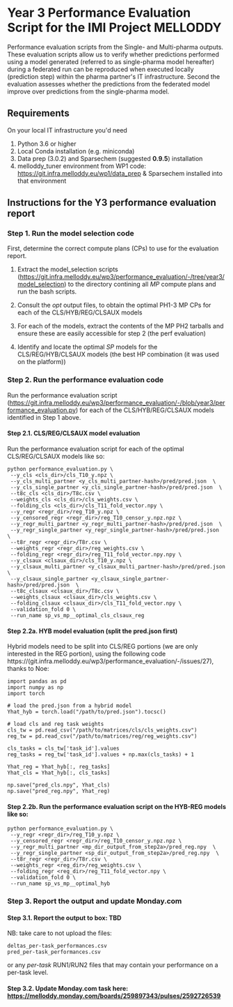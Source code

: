 # Year 3 Performance Evaluation Script for the IMI Project MELLODDY

Performance evaluation scripts from the Single- and Multi-pharma outputs.
These evaluation scripts allow us to verify whether predictions performed using a model generated (referred to as single-pharma model hereafter) during a federated run can be reproduced when executed locally (prediction step) within the pharma partner's IT infrastructure. 
Second the evaluation assesses whether the predictions from the federated model improve over predictions from the single-pharma model.

## Requirements
On your local IT infrastructure you'd need 

1. Python 3.6 or higher
2. Local Conda installation (e.g. miniconda)
3. Data prep (3.0.2) and Sparsechem (suggested **0.9.5**) installation
4. melloddy_tuner environment from WP1 code: https://git.infra.melloddy.eu/wp1/data_prep & Sparsechem installed into that environment

## Instructions for the Y3 performance evaluation report

### Step 1. Run the model selection code

First, determine the correct compute plans (CPs) to use for the evaluation report.

1. Extract the model_selection scripts (https://git.infra.melloddy.eu/wp3/performance_evaluation/-/tree/year3/model_selection) to the directory contining all *MP* compute plans and run the bash scripts.

2. Consult the *opt* output files, to obtain the optimal PH1-3 MP CPs for each of the CLS/HYB/REG/CLSAUX models

3. For each of the models, extract the contents of the MP PH2 tarballs and ensure these are easily accessible for step 2 (the perf evaluation) 

4. Identify and locate the optimal *SP* models for the CLS/REG/HYB/CLSAUX models (the best HP combination (it was used on the platform))

### Step 2. Run the performance evaluation code

Run the performance evaluation script (https://git.infra.melloddy.eu/wp3/performance_evaluation/-/blob/year3/performance_evaluation.py) for each of the CLS/HYB/REG/CLSAUX models identified in Step 1 above.

#### Step 2.1. CLS/REG/CLSAUX model evaluation

Run the performance evaluation script for each of the optimal CLS/REG/CLSAUX models like so:

```
python performance_evaluation.py \
 --y_cls <cls_dir>/cls_T10_y.npz \
 --y_cls_multi_partner <y_cls_multi_partner-hash>/pred/pred.json  \
 --y_cls_single_partner <y_cls_single_partner-hash>/pred/pred.json  \
 --t8c_cls <cls_dir>/T8c.csv \
 --weights_cls <cls_dir>/cls_weights.csv \
 --folding_cls <cls_dir>/cls_T11_fold_vector.npy \
 --y_regr <regr_dir>/reg_T10_y.npz \
 --y_censored_regr <regr_dir>/reg_T10_censor_y.npz.npz \
 --y_regr_multi_partner <y_regr_multi_partner-hash>/pred/pred.json  \
 --y_regr_single_partner <y_regr_single_partner-hash>/pred/pred.json  \
 --t8r_regr <regr_dir>/T8r.csv \
 --weights_regr <regr_dir>/reg_weights.csv \
 --folding_regr <regr_dir>/reg_T11_fold_vector.npy.npy \
 --y_clsaux <clsaux_dir>/cls_T10_y.npz \
 --y_clsaux_multi_partner <y_clsaux_multi_partner-hash>/pred/pred.json  \
 --y_clsaux_single_partner <y_clsaux_single_partner-hash>/pred/pred.json  \
 --t8c_clsaux <clsaux_dir>/T8c.csv \
 --weights_clsaux <clsaux_dir>/cls_weights.csv \
 --folding_clsaux <clsaux_dir>/cls_T11_fold_vector.npy \
 --validation_fold 0 \
 --run_name sp_vs_mp__optimal_cls_clsaux_reg
```

#### Step 2.2a. HYB model evaluation (split the pred.json first)

Hybrid models need to be split into CLS/REG portions (we are only interested in the REG portion), using the following code https://(git.infra.melloddy.eu/wp3/performance_evaluation/-/issues/27), thanks to Noe:

```
import pandas as pd
import numpy as np
import torch

# load the pred.json from a hybrid model 
Yhat_hyb = torch.load("/path/to/pred.json").tocsc()

# load cls and reg task weights
cls_tw = pd.read_csv("/path/to/matrices/cls/cls_weights.csv")
reg_tw = pd.read_csv("/path/to/matrices/reg/reg_weights.csv")

cls_tasks = cls_tw['task_id'].values
reg_tasks = reg_tw['task_id'].values + np.max(cls_tasks) + 1
            
Yhat_reg = Yhat_hyb[:, reg_tasks]
Yhat_cls = Yhat_hyb[:, cls_tasks]

np.save("pred_cls.npy", Yhat_cls)
np.save("pred_reg.npy", Yhat_reg)
```


#### Step 2.2b. Run the performance evaluation script on the HYB-REG models like so:

```
python performance_evaluation.py \
 --y_regr <regr_dir>/reg_T10_y.npz \ 
 --y_censored_regr <regr_dir>/reg_T10_censor_y.npz.npz \
 --y_regr_multi_partner <mp_dir_output_from_step2a>/pred_reg.npy  \
 --y_regr_single_partner <sp_dir_output_from_step2a>/pred_reg.npy  \
 --t8r_regr <regr_dir>/T8r.csv \
 --weights_regr <reg_dir>/reg_weights.csv \
 --folding_regr <reg_dir>/reg_T11_fold_vector.npy \
 --validation_fold 0 \
 --run_name sp_vs_mp__optimal_hyb
```

### Step 3. Report the output and update Monday.com

#### Step 3.1. Report the output to box: TBD

NB: take care to not upload the files: 

```
deltas_per-task_performances.csv
pred_per-task_performances.csv
```

or any *per-task* RUN1/RUN2 files that may contain your performance on a per-task level. 

#### Step 3.2. Update Monday.com task here: https://melloddy.monday.com/boards/259897343/pulses/2592726539


